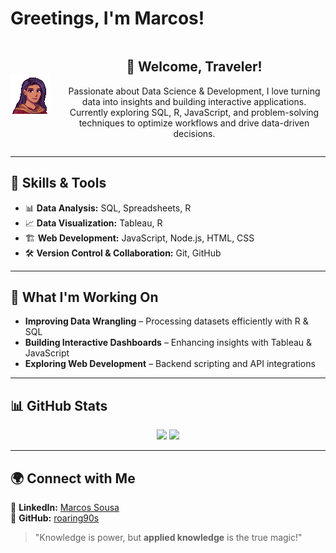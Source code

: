 # Greetings, I'm Marcos!

<div align="center" style="display: flex; align-items: center;">
  <img src="https://github.com/roaring90s/roaring90s/blob/main/portrait.png" width="20%" style="margin-right: 20px;" />
  <div>
    <h2>🏰 Welcome, Traveler!</h2>
    <p>Passionate about Data Science & Development, I love turning data into insights and building interactive applications. Currently exploring SQL, R, JavaScript, and problem-solving techniques to optimize workflows and drive data-driven decisions.  </p>
  </div>
</div>

---

## 🔧 **Skills & Tools**  
- 📊 **Data Analysis:** SQL, Spreadsheets, R  
- 📈 **Data Visualization:** Tableau, R
- 🏗️ **Web Development:** JavaScript, Node.js, HTML, CSS  
- 🛠️ **Version Control & Collaboration:** Git, GitHub  

---

## 📌 **What I'm Working On**  
- **Improving Data Wrangling** – Processing datasets efficiently with R & SQL  
- **Building Interactive Dashboards** – Enhancing insights with Tableau & JavaScript  
- **Exploring Web Development** – Backend scripting and API integrations  

---

## 📊 **GitHub Stats**  
<p align="center">
  <img src="https://github-readme-stats.vercel.app/api?username=roaring90s&show_icons=true&theme=tokyonight" height="150" />
  <img src="https://github-readme-stats.vercel.app/api/top-langs/?username=roaring90s&layout=compact&theme=tokyonight" height="150" />
</p>

---

## 🌍 **Connect with Me**  
💼 **LinkedIn:** [Marcos Sousa](https://www.linkedin.com/in/marcos-sousa-616375249/)  
📂 **GitHub:** [roaring90s](https://github.com/roaring90s)  

> "Knowledge is power, but **applied knowledge** is the true magic!"  
